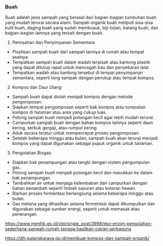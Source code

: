

### Buah
Buah adalah jenis sampah yang berasal dari bagian-bagian tumbuhan buah yang mudah terurai secara alami. Sampah organik buah meliputi sisa-sisa kulit buah, daging buah yang sudah membusuk, biji-bijian, batang buah, dan bagian-bagian lainnya yang terkait dengan buah.

1. Pemisahan dan Penyimpanan Sementara:
- Pisahkan sampah buah dari sampah lainnya di rumah atau tempat asalnya.
- Tempatkan sampah buah dalam wadah terpisah atau kantong plastik yang dapat ditutup rapat untuk mencegah bau dan penyebaran lalat.
- Tempatkan wadah atau kantong tersebut di tempat penyimpanan sementara, seperti tong sampah dengan penutup atau tempat kompos.

2. Kompos dan Daur Ulang:
- Sampah buah dapat diolah menjadi kompos dengan metode pengomposan.
- Siapkan tempat pengomposan seperti bak kompos atau tumpukan kompos di halaman atau area yang cukup luas.
- Potong sampah buah menjadi potongan kecil agar lebih mudah terurai.
- Campurkan sampah buah dengan bahan kompos lainnya seperti daun kering, serbuk gergaji, atau rumput kering.
- Aduk secara teratur untuk mempercepat proses pengomposan.
- Setelah beberapa minggu atau bulan, sampah buah akan terurai menjadi kompos yang dapat digunakan sebagai pupuk organik untuk tanaman.

3. Pengolahan Biogas:
- Siapkan bak penampungan atau tangki dengan sistem pengumpulan gas.
- Potong sampah buah menjadi potongan kecil dan masukkan ke dalam bak penampungan.
- Tambahkan air untuk menjaga kelembaban dan campurkan dengan bahan penambah seperti limbah sayuran atau kotoran hewan.
- Biarkan proses fermentasi berlangsung selama beberapa minggu atau bulan.
- Gas metana yang dihasilkan selama fermentasi dapat dikumpulkan dan digunakan sebagai sumber energi, seperti untuk memasak atau penerangan.

https://www.menlhk.go.id/site/single_post/3998/eko-enzim-pengolahan-sederhana-sampah-rumah-tangga-hasilkan-cairan-serbaguna

https://dlh.palangkaraya.go.id/membuat-kompos-dari-sampah-organik/
